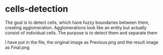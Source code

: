 # cells-detection
The goal is to detect cells, which have fuzzy boundaries between them,
creating agglomeration. Agglomerations look like an entity but actually consist of individual cells. 
The purpose is to detect them and separate them

I have put in the file, the original image as Previous.png and the result image as Final.png
